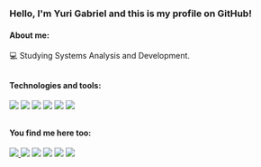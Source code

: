 ### Hello, I'm Yuri Gabriel and this is my profile on GitHub!

#### About me:
<p>
 💻 Studying Systems Analysis and Development. <br>
</p>

## 

#### Technologies and tools:
<p>
 <a href="https://developer.mozilla.org/pt-BR/docs/Web/JavaScript" target="_blank"><img src="https://img.icons8.com/color/40/000000/javascript--v2.png" target="_blank"/></a>
 <a href="https://www.python.org/doc/versions/" target="_blank"><img src="https://img.icons8.com/color/40/undefined/python--v1.png"/></a>
 <a href="https://git-scm.com/docs/git/pt_BR" target="_blank"><img src="https://img.icons8.com/color/40/000000/git.png" target="_blank"/></a>
 <a href="https://www.adobe.com/pt/products/photoshop.html" target="_blank"><img src="https://img.icons8.com/color/48/null/adobe-photoshop--v1.png"/></a>
 <a href="https://www.mysql.com/" target="_blank"><img src="https://img.icons8.com/color/48/null/mysql-logo.png"/></a>
 <a href="https://pandas.pydata.org/" target="_blank"><img src="https://img.icons8.com/color/48/null/pandas.png"/></a>
</p>
  
## 
 
#### You find me here too:
<p>
 <a href="https://www.instagram.com/yurigabr25/" target="_blank"/><img src="https://img.icons8.com/fluency/40/undefined/instagram-new.png"/>
 <a href="https://twitter.com/yurigabr25" target="_blank"><img src="https://img.icons8.com/fluency/40/000000/twitter.png" target="_blank"/></a>
 <a href="https://www.linkedin.com/in/yurigabr25/" target="_blank"><img src="https://img.icons8.com/color/40/000000/linkedin-circled--v5.png"/></a>
 <a href="https://www.kooapp.com/profile/yurigabr25" target="_blank"><img src="https://img.icons8.com/color/48/null/koo.png"/></a>
 <a href="https://br.pinterest.com/yurigabr25/"><img src="https://img.icons8.com/ios-glyphs/40/000000/pinterest.png"/></a>
 <a href="mailto:yurigabriel1995@outlook.com?"><img src="https://img.icons8.com/fluency/48/null/email-open.png"/></a>
</p>

